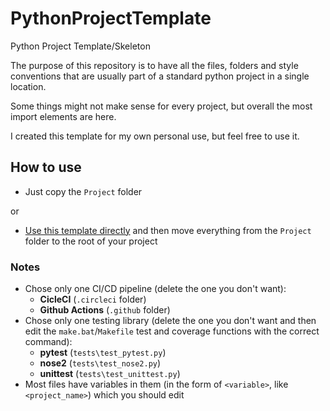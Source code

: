 # PythonProjectTemplate
Python Project Template/Skeleton

The purpose of this repository is to have all the files, folders and style conventions that are usually part of a
standard python project in a single location.

Some things might not make sense for every project, but overall the most import elements are here.

I created this template for my own personal use, but feel free to use it.

## How to use
* Just copy the `Project` folder

or

* [Use this template directly](https://github.com/Kronopt/PythonProjectTemplate/generate)
  and then move everything from the `Project` folder to the root of your project

### Notes
* Chose only one CI/CD pipeline (delete the one you don't want):
    * **CicleCI** (`.circleci` folder)
    * **Github Actions** (`.github` folder)
* Chose only one testing library (delete the one you don't want and then edit
  the `make.bat`/`Makefile` test and coverage functions with the correct command):
    * **pytest** (`tests\test_pytest.py`)
    * **nose2** (`tests\test_nose2.py`)
    * **unittest** (`tests\test_unittest.py`)
* Most files have variables in them (in the form of `<variable>`, like `<project_name>`) which you should edit
